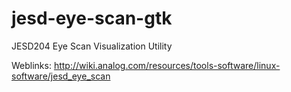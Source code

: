 jesd-eye-scan-gtk
=================

JESD204 Eye Scan Visualization Utility

Weblinks: 
http://wiki.analog.com/resources/tools-software/linux-software/jesd_eye_scan
